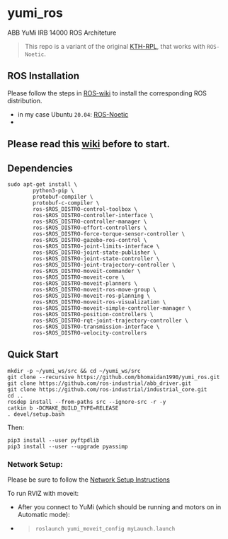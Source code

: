 # yumi_ros
ABB YuMi IRB 14000 ROS Architeture
> This repo is a variant of the original [KTH-RPL](https://github.com/kth-ros-pkg/yumi), that works with `ROS-Noetic`.

## ROS Installation

Please follow the steps in [ROS-wiki](http://wiki.ros.org/ROS/Installation) to install the corresponding ROS distribution.
- in my case Ubuntu `20.04`: [ROS-Noetic](http://wiki.ros.org/noetic/Installation/Ubuntu)
- 
## Please read this [wiki](https://github.com/kth-ros-pkg/yumi/wiki) before to start.

## Dependencies

```
sudo apt-get install \
        python3-pip \
        protobuf-compiler \
        protobuf-c-compiler \
        ros-$ROS_DISTRO-control-toolbox \
        ros-$ROS_DISTRO-controller-interface \
        ros-$ROS_DISTRO-controller-manager \
        ros-$ROS_DISTRO-effort-controllers \
        ros-$ROS_DISTRO-force-torque-sensor-controller \
        ros-$ROS_DISTRO-gazebo-ros-control \
        ros-$ROS_DISTRO-joint-limits-interface \
        ros-$ROS_DISTRO-joint-state-publisher \
        ros-$ROS_DISTRO-joint-state-controller \
        ros-$ROS_DISTRO-joint-trajectory-controller \
        ros-$ROS_DISTRO-moveit-commander \
        ros-$ROS_DISTRO-moveit-core \
        ros-$ROS_DISTRO-moveit-planners \
        ros-$ROS_DISTRO-moveit-ros-move-group \
        ros-$ROS_DISTRO-moveit-ros-planning \
        ros-$ROS_DISTRO-moveit-ros-visualization \
        ros-$ROS_DISTRO-moveit-simple-controller-manager \
        ros-$ROS_DISTRO-position-controllers \
        ros-$ROS_DISTRO-rqt-joint-trajectory-controller \
        ros-$ROS_DISTRO-transmission-interface \
        ros-$ROS_DISTRO-velocity-controllers
```

## Quick Start

```
mkdir -p ~/yumi_ws/src && cd ~/yumi_ws/src
git clone --recursive https://github.com/bhomaidan1990/yumi_ros.git
git clone https://github.com/ros-industrial/abb_driver.git
git clone https://github.com/ros-industrial/industrial_core.git
cd ..
rosdep install --from-paths src --ignore-src -r -y
catkin b -DCMAKE_BUILD_TYPE=RELEASE
. devel/setup.bash
```
Then:
```
pip3 install --user pyftpdlib
pip3 install --user --upgrade pyassimp

```

### Network Setup:

Please be sure to follow the [Network Setup Instructions](https://github.com/kth-ros-pkg/yumi/wiki/Network-setup)

To run RVIZ with moveit:
- After you connect to YuMi (which should be running and motors on in Automatic mode):
- > `roslaunch yumi_moveit_config myLaunch.launch`
